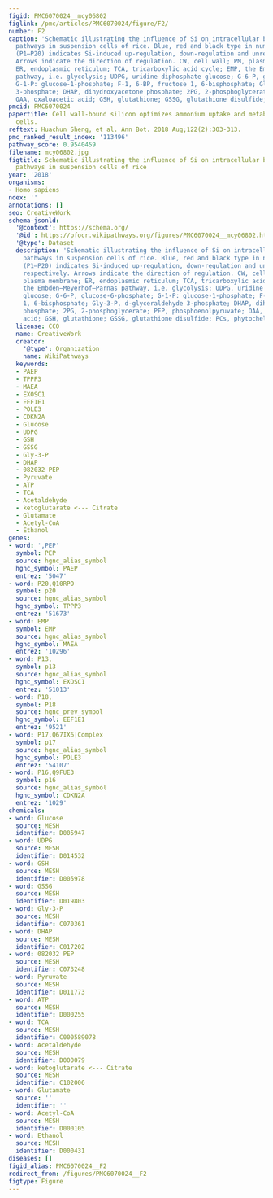 ```yaml
---
figid: PMC6070024__mcy06802
figlink: /pmc/articles/PMC6070024/figure/F2/
number: F2
caption: 'Schematic illustrating the influence of Si on intracellular biochemical
  pathways in suspension cells of rice. Blue, red and black type in numbered proteins
  (P1–P20) indicates Si-induced up-regulation, down-regulation and unregulation, respectively.
  Arrows indicate the direction of regulation. CW, cell wall; PM, plasma membrane;
  ER, endoplasmic reticulum; TCA, tricarboxylic acid cycle; EMP, the Embden–Meyerhof–Parnas
  pathway, i.e. glycolysis; UDPG, uridine diphosphate glucose; G-6-P, glucose-6-phosphate;
  G-1-P: glucose-1-phosphate; F-1, 6-BP, fructose 1, 6-bisphosphate; Gly-3-P, d-glyceraldehyde
  3-phosphate; DHAP, dihydroxyacetone phosphate; 2PG, 2-phosphoglycerate; PEP, phosphoenolpyruvate;
  OAA, oxaloacetic acid; GSH, glutathione; GSSG, glutathione disulfide; PCs, phytochelatins.'
pmcid: PMC6070024
papertitle: Cell wall-bound silicon optimizes ammonium uptake and metabolism in rice
  cells.
reftext: Huachun Sheng, et al. Ann Bot. 2018 Aug;122(2):303-313.
pmc_ranked_result_index: '113496'
pathway_score: 0.9540459
filename: mcy06802.jpg
figtitle: Schematic illustrating the influence of Si on intracellular biochemical
  pathways in suspension cells of rice
year: '2018'
organisms:
- Homo sapiens
ndex: ''
annotations: []
seo: CreativeWork
schema-jsonld:
  '@context': https://schema.org/
  '@id': https://pfocr.wikipathways.org/figures/PMC6070024__mcy06802.html
  '@type': Dataset
  description: 'Schematic illustrating the influence of Si on intracellular biochemical
    pathways in suspension cells of rice. Blue, red and black type in numbered proteins
    (P1–P20) indicates Si-induced up-regulation, down-regulation and unregulation,
    respectively. Arrows indicate the direction of regulation. CW, cell wall; PM,
    plasma membrane; ER, endoplasmic reticulum; TCA, tricarboxylic acid cycle; EMP,
    the Embden–Meyerhof–Parnas pathway, i.e. glycolysis; UDPG, uridine diphosphate
    glucose; G-6-P, glucose-6-phosphate; G-1-P: glucose-1-phosphate; F-1, 6-BP, fructose
    1, 6-bisphosphate; Gly-3-P, d-glyceraldehyde 3-phosphate; DHAP, dihydroxyacetone
    phosphate; 2PG, 2-phosphoglycerate; PEP, phosphoenolpyruvate; OAA, oxaloacetic
    acid; GSH, glutathione; GSSG, glutathione disulfide; PCs, phytochelatins.'
  license: CC0
  name: CreativeWork
  creator:
    '@type': Organization
    name: WikiPathways
  keywords:
  - PAEP
  - TPPP3
  - MAEA
  - EXOSC1
  - EEF1E1
  - POLE3
  - CDKN2A
  - Glucose
  - UDPG
  - GSH
  - GSSG
  - Gly-3-P
  - DHAP
  - 082032 PEP
  - Pyruvate
  - ATP
  - TCA
  - Acetaldehyde
  - ketoglutarate <--- Citrate
  - Glutamate
  - Acetyl-CoA
  - Ethanol
genes:
- word: ',PEP'
  symbol: PEP
  source: hgnc_alias_symbol
  hgnc_symbol: PAEP
  entrez: '5047'
- word: P20,Q10RPO
  symbol: p20
  source: hgnc_alias_symbol
  hgnc_symbol: TPPP3
  entrez: '51673'
- word: EMP
  symbol: EMP
  source: hgnc_alias_symbol
  hgnc_symbol: MAEA
  entrez: '10296'
- word: P13,
  symbol: p13
  source: hgnc_alias_symbol
  hgnc_symbol: EXOSC1
  entrez: '51013'
- word: P18,
  symbol: P18
  source: hgnc_prev_symbol
  hgnc_symbol: EEF1E1
  entrez: '9521'
- word: P17,Q67IX6|Complex
  symbol: p17
  source: hgnc_alias_symbol
  hgnc_symbol: POLE3
  entrez: '54107'
- word: P16,Q9FUE3
  symbol: p16
  source: hgnc_alias_symbol
  hgnc_symbol: CDKN2A
  entrez: '1029'
chemicals:
- word: Glucose
  source: MESH
  identifier: D005947
- word: UDPG
  source: MESH
  identifier: D014532
- word: GSH
  source: MESH
  identifier: D005978
- word: GSSG
  source: MESH
  identifier: D019803
- word: Gly-3-P
  source: MESH
  identifier: C070361
- word: DHAP
  source: MESH
  identifier: C017202
- word: 082032 PEP
  source: MESH
  identifier: C073248
- word: Pyruvate
  source: MESH
  identifier: D011773
- word: ATP
  source: MESH
  identifier: D000255
- word: TCA
  source: MESH
  identifier: C000589078
- word: Acetaldehyde
  source: MESH
  identifier: D000079
- word: ketoglutarate <--- Citrate
  source: MESH
  identifier: C102006
- word: Glutamate
  source: ''
  identifier: ''
- word: Acetyl-CoA
  source: MESH
  identifier: D000105
- word: Ethanol
  source: MESH
  identifier: D000431
diseases: []
figid_alias: PMC6070024__F2
redirect_from: /figures/PMC6070024__F2
figtype: Figure
---
```

